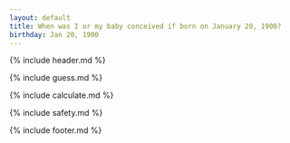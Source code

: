 ```yaml
---
layout: default
title: When was I or my baby conceived if born on January 20, 1900?
birthday: Jan 20, 1900
---
```


{% include header.md %}

{% include guess.md %}

{% include calculate.md %}

{% include safety.md %}

{% include footer.md %}



